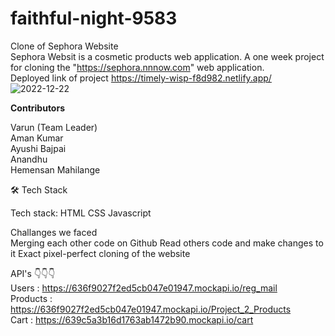 # faithful-night-9583                                                                                                                                                    
Clone of Sephora Website                                                                                                                                                
Sephora Websit is a cosmetic products web application. A one week project for cloning the "https://sephora.nnnow.com" web application.                                  
Deployed link of project
https://timely-wisp-f8d982.netlify.app/                                                                                                                                  
![2022-12-22](https://user-images.githubusercontent.com/106810850/208999215-29b192e9-53fb-48a4-a8aa-54192e093086.png)




**Contributors**

Varun (Team Leader)                                                                                                                                                      
Aman Kumar                                                                                                                                                                                                                                                                                                                                    
Ayushi Bajpai                                                                                                                                                            
Anandhu                                                                                                                                                                  
Hemensan Mahilange




🛠 Tech Stack

Tech stack: HTML CSS Javascript



Challanges we faced                                                                                                                                                      
Merging each other code on Github
Read others code and make changes to it
Exact pixel-perfect cloning of the website



API's      👇👇👇                                                                                                                                                      
Users    : https://636f9027f2ed5cb047e01947.mockapi.io/reg_mail                                                                                                          
Products : https://636f9027f2ed5cb047e01947.mockapi.io/Project_2_Products                                                                                                
Cart     : https://639c5a3b16d1763ab1472b90.mockapi.io/cart                                                                                                              
